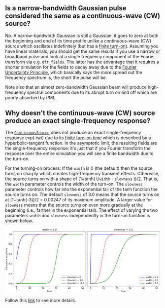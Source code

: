# 


## Is a narrow-bandwidth Gaussian pulse considered the same as a continuous-wave (CW) source?

No. A narrow-bandwidth Gaussian is still a Gaussian: it goes to zero at both the beginning and end of its time profile unlike a continuous-wave (CW) source which oscillates indefinitely (but has a [finite turn-on](https://meep.readthedocs.io/en/latest/FAQ/#why-doesnt-the-continuous-wave-cw-source-produce-an-exact-single-frequency-response)). Assuming you have linear materials, you should get the same results if you use a narrow or broadband pulse and look at a single frequency component of the Fourier transform via e.g. `dft_fields`. The latter has the advantage that it requires a shorter simulation for the fields to decay away due to the [Fourier Uncertainty Principle](https://en.wikipedia.org/wiki/Fourier_transform#Uncertainty_principle), which basically says the more spread out the frequency spectrum is, the short the pulse will be. 


Note also that an almost zero-bandwidth Gaussian beam will produce high-frequency spectral components due to its abrupt turn on and off which are poorly absorbed by PML.

## Why doesn't the continuous-wave (CW) source produce an exact single-frequency response?

The [`ContinuousSource`](https://meep.readthedocs.io/en/latest/Python_User_Interface/#continuoussource) does not produce an exact single-frequency response exp(-iwt) due to its [finite turn-on time](https://github.com/NanoComp/meep/blob/master/src/sources.cpp#L104-L122) which is described by a hyperbolic-tangent function. In the asymptotic limit, the resulting fields are the single-frequency response; it's just that if you Fourier transform the response over the entire simulation you will see a finite bandwidth due to the turn-on. 


For the turning-on process: If the `width` is 0 (the default) then the source turns on sharply which creates high-frequency transient effects. Otherwise, the source turns on with a shape of (1+tanh( t/`width` - `slowness` ))/2. That is, the `width` parameter controls the width of the turn-on. The `slowness` parameter controls how far into the exponential tail of the tanh function the source turns on. The default `slowness` of 3.0 means that the source turns on at (1+tanh(-3))/2 = 0.00247 of its maximum amplitude. A larger value for `slowness` means that the source turns on even more gradually at the beginning (i.e., farther in the exponential tail). The effect of varying the two parameters `width` and `slowness` independently in the turn-on function is shown below.

![](https://github.com/chunxia2020/MEEP_Simulation/blob/master/Source/1.png.png?raw=true)


Follow this [link](https://meep.readthedocs.io/en/latest/FAQ/#why-doesnt-the-continuous-wave-cw-source-produce-an-exact-single-frequency-response) to see more details.
